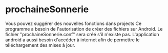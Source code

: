 # prochaineSonnerie
Vous pouvez suggérer des nouvelles fonctions dans projects
Ce programme a besoin de l'autorisation de créer des fichiers sur Android. Le fichier "prochaineSonnerie.conf" sera créé s'il n'existe pas.
L'application android a aussi besoin d'accéder à internet afin de permettre le téléchargement des mises à jour.
